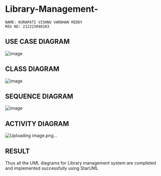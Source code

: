 # Library-Management-


```
NAME: KURAPATI VISHNU VARDHAN REDDY
REG NO: 212223040103
```
## USE CASE DIAGRAM
![image](https://github.com/user-attachments/assets/1809e4a5-a85a-42b6-b59f-d5dfe17465a7)

## CLASS DIAGRAM
![image](https://github.com/user-attachments/assets/1ffd40fd-28c9-4318-ad22-8edefe204241)

## SEQUENCE DIAGRAM
![image](https://github.com/user-attachments/assets/e2ba8e32-0c1e-40f6-8083-4389fd40f0da)

## ACTIVITY DIAGRAM
![Uploading image.png…]()

## RESULT
Thus all the UML diagrams for Library management system are completed and implemented successfully using StarUML
